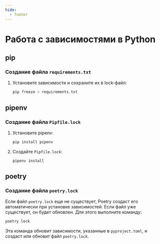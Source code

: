 ```yaml
---
hide:
  - footer
---
```

# Работа с зависимостями в Python

## pip

### Создание файла `requirements.txt`

1. Установите зависимости и сохраните их в lock-файл:
   ```sh
   pip freeze > requirements.txt
   ```

## pipenv

### Создание файла `Pipfile.lock`

1. Установите pipenv:
   ```sh
   pip install pipenv
   ```

2. Создайте `Pipfile.lock`:
   ```sh
   pipenv install
   ```

## poetry

### Создание файла `poetry.lock`

Если файл `poetry.lock` еще не существует, Poetry создаст его автоматически при установке зависимостей. Если файл уже существует, он будет обновлен. Для этого выполните команду:

   ```bash
   poetry lock
   ```

Эта команда обновит зависимости, указанные в `pyproject.toml`, и создаст или обновит файл `poetry.lock`.

